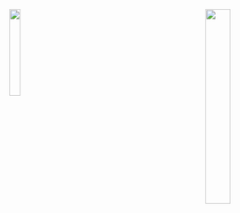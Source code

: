 <img align="left" height="20%" src = "https://github-readme-stats.vercel.app/api?username=leyurie&show_icons=true&theme=algolia" />

<img align="right" width="30%" src = "https://github-readme-stats.vercel.app/api/top-langs/?username=leyurie&layout=compact&theme=algolia" />
